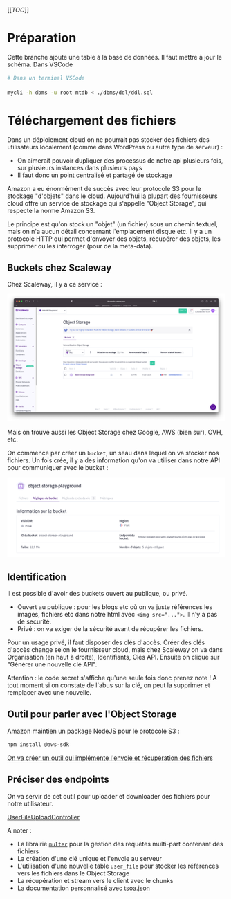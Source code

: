 [[_TOC_]]

# Préparation

Cette branche ajoute une table à la base de données. Il faut mettre à jour le schéma. Dans VSCode

```sh
# Dans un terminal VSCode

mycli -h dbms -u root mtdb < ./dbms/ddl/ddl.sql 
```

# Téléchargement des fichiers

Dans un déploiement cloud on ne pourrait pas stocker des fichiers des utilisateurs localement (comme dans WordPress ou autre type de serveur) :
* On aimerait pouvoir dupliquer des processus de notre api plusieurs fois, sur plusieurs instances dans plusieurs pays
* Il faut donc un point centralisé et partagé de stockage


Amazon a eu énormément de succès avec leur protocole S3 pour le stockage "d'objets" dans le cloud. Aujourd'hui la plupart des fournisseurs cloud offre un service de stockage qui s'appelle "Object Storage", qui respecte la norme Amazon S3.

Le principe est qu'on stock un "objet" (un fichier) sous un chemin textuel, mais on n'a aucun détail concernant l'emplacement disque etc. Il y a un protocole HTTP qui permet d'envoyer des objets, récupérer des objets, les supprimer ou les interroger (pour de la meta-data).

## Buckets chez Scaleway

Chez Scaleway, il y a ce service :

![Object Storage at Scaleway](./img/scaleway.png)

Mais on trouve aussi les Object Storage chez Google, AWS (bien sur), OVH, etc.

On commence par créer un `bucket`, un seau dans lequel on va stocker nos fichiers. Un fois crée, il y a des information qu'on va utiliser dans notre API pour communiquer avec le bucket :

![Bucket](./img/bucket.png)

## Identification

Il est possible d'avoir des buckets ouvert au publique, ou privé. 
* Ouvert au publique : pour les blogs etc où on va juste références les images, fichiers etc dans notre html avec `<img src="...">`. Il n'y a pas de securité.
* Privé : on va exiger de la sécurité avant de récupérer les fichiers.

Pour un usage privé, il faut disposer des clés d'accès. Créer des clés d'accès change selon le fournisseur cloud, mais chez Scaleway on va dans Organisation (en haut à droite), Identifiants, Clés API. Ensuite on clique sur "Générer une nouvelle clé API".

Attention : le code secret s'affiche qu'une seule fois donc prenez note ! A tout moment si on constate de l'abus sur la clé, on peut la supprimer et remplacer avec une nouvelle.

## Outil pour parler avec l'Object Storage

Amazon maintien un package NodeJS pour le protocole S3 :

```sh
npm install @aws-sdk
```

[On va créer un outil qui implémente l'envoie et récupération des fichiers](../../src/classes/ObjectStorage.ts)


## Préciser des endpoints 

On va servir de cet outil pour uploader et downloader des fichiers pour notre utilisateur.

[UserFileUploadController](../../src/routes/auth/UserFileUploadController.ts)

A noter :
* La librairie [`multer`](https://www.npmjs.com/package/multer) pour la gestion des requêtes multi-part contenant des fichiers
* La création d'une clé unique et l'envoie au serveur
* L'utilisation d'une nouvelle table `user_file` pour stocker les références vers les fichiers dans le Object Storage
* La récupération et stream vers le client avec le chunks
* La documentation personnalisé avec [tsoa.json](../../tsoa.json)
